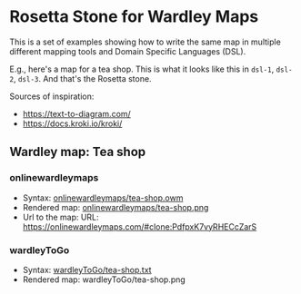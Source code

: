 # Rosetta Stone for Wardley Maps

This is a set of examples showing how to write the same map in multiple different mapping tools and Domain Specific Languages (DSL).

E.g., here's a map for a tea shop. This is what it looks like this in `dsl-1`, `dsl-2`, `dsl-3`. And that's the Rosetta stone.

Sources of inspiration:

- https://text-to-diagram.com/
- https://docs.kroki.io/kroki/

## Wardley map: Tea shop

### onlinewardleymaps

- Syntax: [onlinewardleymaps/tea-shop.owm](onlinewardleymaps/tea-shop.owm)
- Rendered map: [onlinewardleymaps/tea-shop.png](onlinewardleymaps/tea-shop.png)
- Url to the map: URL: https://onlinewardleymaps.com/#clone:PdfpxK7vyRHECcZarS

### wardleyToGo

- Syntax: [wardleyToGo/tea-shop.txt](wardleyToGo/tea-shop.txt)
- Rendered map: wardleyToGo/tea-shop.png
